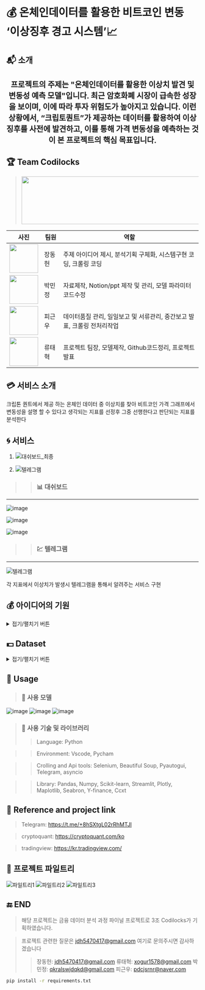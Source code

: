 # :moneybag: 온체인데이터를 활용한 비트코인 변동 ‘이상징후 경고 시스템’:chart_with_upwards_trend:

## :mailbox_with_mail: 소개
  <h1 align="center" style="font-size: 20px;"> 프로젝트의 주제는 "온체인데이터를 활용한 이상치 발견 및 변동성 예측 모델"입니다. 최근 암호화폐 시장이 급속한 성장을 보이며, 이에 따라 투자 위험도가 높아지고 있습니다. 이런 상황에서,  “크립토퀀트”가 제공하는 데이터를 활용하여 이상징후를 사전에 발견하고, 이를 통해 가격 변동성을 예측하는 것이 본 프로젝트의 핵심 목표입니다.</h1>

## :trophy: Team Codilocks
> <img src="https://github.com/TaehyukRyu/Project-by-Coldilocks/assets/141690029/9302ef69-6a0f-423c-9bca-447357ca4990" width="900" height="125">

| 사진 | 팀원 | 역할 |
| --- | --- | --- |
| <img src="https://github.com/TaehyukRyu/Project-by-Coldilocks/assets/141690029/482d4bd8-0211-421e-be64-13f73e3a30b8" width="75" height="75">| 장동헌 | 주제 아이디어 제시, 분석기획 구체화, 시스템구현 코딩, 크롤링 코딩 |
| <img src="https://github.com/TaehyukRyu/Project-by-Coldilocks/assets/141690029/025a056f-7ac0-40f3-ae78-2f9839f80fca" width="75" height="75">| 박민정 | 자료제작, Notion/ppt 제작 및 관리, 모델 파라미터 코드수정 |
| <img src="https://github.com/TaehyukRyu/Project-by-Coldilocks/assets/141690029/7609d5ff-ab9f-4794-b61d-4f5bf941c8c4" width="75" height="75">| 피근우 | 데이터품질 관리, 일일보고 및 서류관리, 중간보고 발표, 크롤링 전처리작업 |
| <img src="https://github.com/TaehyukRyu/Project-by-Coldilocks/assets/141690029/df2915b7-9f9d-4984-a097-c45b889d1151" width="75" height="75">| 류태혁 | 프로젝트 팀장, 모델제작, Github코드정리, 프로젝트 발표 |

## :credit_card: 서비스 소개
크립톤 퀀트에서 제공 하는 온체인 데이터 중 이상치를 찾아 비트코인 가격 그래프에서 변동성을 설명 할 수 있다고 생각되는 지표를 선정후 그중 선행한다고 판단되는 지표를 분석한다
>> 

## :cyclone: 서비스

1. ![대쉬보드_최종](https://github.com/TaehyukRyu/Project-by-Coldilocks/assets/141690029/7b8782fa-385b-4c8b-b67b-3adeacd3bcc8)



2. ![텔레그램](https://github.com/TaehyukRyu/Project-by-Coldilocks/assets/141690029/9f05a380-a404-40ed-a92b-79c0f3d875f0)



> > ### :bar_chart: 대쉬보드
--------------------------------------------------------------------------------------------------------------------
![image](https://github.com/TaehyukRyu/Project-by-Coldilocks/assets/141690029/d74ffda3-d658-44ea-bd8b-a05864c54bdf)

![image](https://github.com/TaehyukRyu/Project-by-Coldilocks/assets/141690029/4f3dba2a-58b0-4ee9-85e1-89a91360b290)

![image](https://github.com/TaehyukRyu/Project-by-Coldilocks/assets/141690029/0a4711fe-05fd-4e3e-bc2d-fc3f76d361c0)


> > ### :chart: 텔레그램
--------------------------------------------------------------------------------------------------------------------
![텔레그램](https://github.com/TaehyukRyu/Project-by-Coldilocks/assets/141690029/d65b1559-cb02-41d8-b008-b19c204dd057)

각 지표에서 이상치가 발생시 텔레그램을 통해서 알려주는 서비스 구현


## :moneybag: 아이디어의 기원
<details>
<summary>접기/펼치기 버튼</summary>
<div markdown="1">

![image](https://github.com/TaehyukRyu/Project-by-Coldilocks/assets/141690029/7592735c-c56f-4757-a82b-2e6cd9b9c841)
![image](https://github.com/TaehyukRyu/Project-by-Coldilocks/assets/141690029/25821245-6dd5-4536-b24d-b343d38616cb)

  기사링크:https://news.mt.co.kr/mtview.php?no=2023081417015674137

</div>
</details>

## :dollar: Dataset
<details>
<summary>접기/펼치기 버튼</summary>
<div markdown="1">

![image](https://github.com/TaehyukRyu/Project-by-Coldilocks/assets/141690029/b37da0d3-057b-4f90-8180-09518b330218)
![image](https://github.com/TaehyukRyu/Project-by-Coldilocks/assets/141690029/aaf0377e-3f4b-46cc-8412-12b580878e66)
![image](https://github.com/TaehyukRyu/Project-by-Coldilocks/assets/141690029/7a3e8bd2-0de4-4f57-98cc-4957ef536869)
![image](https://github.com/TaehyukRyu/Project-by-Coldilocks/assets/141690029/6b9a0f1e-bd2e-447e-8de7-f09dde3be63c)
![image](https://github.com/TaehyukRyu/Project-by-Coldilocks/assets/141690029/2dd9300e-b23b-48db-bf80-ebf81b1dd916)
![image](https://github.com/TaehyukRyu/Project-by-Coldilocks/assets/141690029/8ae231ae-ff4c-419c-a118-eced4ffe78c5)
![image](https://github.com/TaehyukRyu/Project-by-Coldilocks/assets/141690029/5945d126-8b8b-4142-bafd-d8794462b1d0)

</div>
</details>


## :crown: Usage

> ### :slot_machine: 사용 모델
![image](https://github.com/TaehyukRyu/Project-by-Coldilocks/assets/141690029/f4fd8e5b-c795-4cbf-a2e9-6e797c3e4944)
![image](https://github.com/TaehyukRyu/Project-by-Coldilocks/assets/141690029/4e673aa8-f26c-4353-ab6f-3ba5c096ad86)
![image](https://github.com/TaehyukRyu/Project-by-Coldilocks/assets/141690029/b10b5b93-5116-44c2-9ac1-ce2d940980a8)

> ### :hammer: 사용 기술 및 라이브러리
> > Language: Python

> > Environment: Vscode, Pycham

> > Crolling and Api tools: Selenium, Beautiful Soup, Pyautogui, Telegram, asyncio

> > Library: Pandas, Numpy, Scikit-learn, Streamlit, Plotly, Maplotlib, Seabron, Y-finance, Ccxt

## :beginner: Reference and project link
  > Telegram: https://t.me/+8hSXtgL02rRhMTJl

  > cryptoquant: https://cryptoquant.com/ko

  > tradingview: https://kr.tradingview.com/

## :pencil: 프로젝트 파일트리
![파일트리1](https://github.com/TaehyukRyu/Project-by-Coldilocks/assets/141690029/c8d20e98-7599-4ba8-b869-262d434232fa)
![파일트리2](https://github.com/TaehyukRyu/Project-by-Coldilocks/assets/141690029/02b2315b-aa71-4be9-ae3c-a60a99f0b990)
![파일트리3](https://github.com/TaehyukRyu/Project-by-Coldilocks/assets/141690029/750129f9-bfbe-4430-a505-0bdd510063a0)

## :end: END
> 해당 프로젝트는 금융 데이터 분석 과정 파이널 프로젝트로 3조 Codilocks가 기획하였습니다.
 
> 프로젝트 관련한 질문은 jdh5470417@gmail.com 여기로 문의주시면 감사하겠습니다
>  > 장동헌: jdh5470417@gmail.com
>  > 류태혁: xogur1578@gmail.com
>  > 박민정: qkralswjdqkd@gmail.com
>  > 피근우: pdcjsrnr@naver.com

```bash
pip install -r requirements.txt
